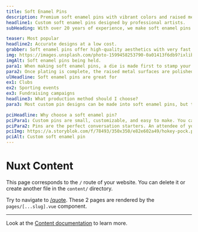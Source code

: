 ```yaml
---
title: Soft Enamel Pins
description: Premium soft enamel pins with vibrant colors and raised metal finish. Professional manufacturing with same-day quotes. Perfect for clubs, events, and promotional campaigns.
headline1: Custom soft enamel pins designed by professional artists.
subHeading: With over 20 years of experience, we make soft enamel pins more accessible than ever. Our ordering process includes free artwork and unlimited revisions. Get started in minutes with a free quote.

teaser: Most popular
headline2: Accurate designs at a low cost.
grabber: Soft enamel pins offer high-quality aesthetics with very fast production time.
img: https://images.unsplash.com/photo-1599458253790-0a01413f6db9?ixlib=rb-1.2.1&ixid=eyJhcHBfaWQiOjEyMDd9&auto=format&fit=crop&crop=focalpoint&fp-x=.565&fp-y=.985&w=1184&h=1376&q=80
imgAlt: Soft enamel pins being held.
para1: When making soft enamel pins, a die is made first to stamp your design onto the metal base. After your pin has been stamped and cut, the plating process starts. Using either gold, silver, nickel, or black chrome, your design is beautifully plated and finished.
para2: Once plating is complete, the raised metal surfaces are polished to a mirror-like finish and the recessed areas are filled with colorful enamel paint. This enamel contrasts beautifully with the polished raised metal, resulting in a classic soft enamel lapel pin.
ulHeadline: Soft enamel pins are great for
ex1: Clubs
ex2: Sporting events
ex3: Fundraising campaigns
headline3: What production method should I choose?
para3: Most custom pin designs can be made into soft enamel pins, but this process often works best with designs that have minimal lines and clearly defined areas of color. These details are important because the colored areas sit slightly recessed, below the metal separations. If you’re not sure which type of pin to choose, don’t worry! Just ask, and we can provide suggestions from our experienced team.

pciHeadline: Why choose a soft enamel pin?
pciPara1: Custom pins are small, customizable, and easy to make. You can design them to be as classy as you need them to be, and they make for the perfect subtle fashion statement. Showing pride in your achievements or support for a certain cause or movement is easier than ever with lapel pins. They may be small, but custom pins can be huge for your fundraiser.
pciPara2: Pins are the perfect conversation starters. An attendee of your fundraiser would always have a story to tell about it, whether it’s how and why they got the pin or what your organization stands for. It’s a perfect way to get your brand out there and people talking about it. When it comes to selling them, pins are a perfect opportunity for a passerby to donate money to a good cause and walk away with something to show for it!
pciImg: https://a.storyblok.com/f/78493/350x350/e82e602a49/hokey-pock.png
pciAlt: Custom soft enamel pin
---
```


# Nuxt Content

This page corresponds to the `/` route of your website. You can delete it or create another file in the `content/` directory.

Try to navigate to [/quote](/quote). These 2 pages are rendered by the `pages/[...slug].vue` component.

---

Look at the [Content documentation](https://content.nuxtjs.org/) to learn more.

